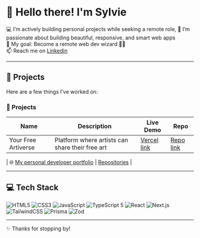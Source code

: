 # 👋 Hello there! I'm Sylvie

💻 I’m actively building personal projects while seeking a remote role, 
👀 I’m passionate about building beautiful, responsive, and smart web apps  
🎯 My goal: Become a remote web dev wizard 🧙‍♀️  
📫 Reach me on [Linkedin](www.linkedin.com/in/sylvie-castet)  

---

## 🚀 Projects

Here are a few things I’ve worked on:
### 🚀 Projects

| Name                  | Description                                      | Live Demo                                                | Repo                                                                 |
|-----------------------|--------------------------------------------------|----------------------------------------------------------|----------------------------------------------------------------------|
| Your Free Artiverse   | Platform where artists can share their free art | [Vercel link](https://your-free-artiverse.vercel.app)     | [Repo link](https://github.com/Sylvie-C/your-free-artiverse)         |

| 🌐 [My personal developer portfolio](https://sylvieswebcorner.fr) | [Repositories]([https://github.com/yourname/portfolio](https://github.com/Sylvie-C?tab=repositories)) |

---

## 💻 Tech Stack

![HTML5](https://img.shields.io/badge/-HTML5-E34F26?logo=html5&logoColor=white)
![CSS3](https://img.shields.io/badge/-CSS3-1572B6?logo=css3&logoColor=white)
![JavaScript](https://img.shields.io/badge/-JavaScript-F7DF1E?logo=javascript&logoColor=black)
![TypeScript 5](https://img.shields.io/badge/-TypeScript%205-3178C6?logo=typescript&logoColor=white)
![React](https://img.shields.io/badge/-React-61DAFB?logo=react&logoColor=black)
![Next.js](https://img.shields.io/badge/-Next.js-000000?logo=next.js)
![TailwindCSS](https://img.shields.io/badge/-TailwindCSS-38B2AC?logo=tailwind-css&logoColor=white)
![Prisma](https://img.shields.io/badge/-Prisma-2D3748?logo=prisma&logoColor=white)
![Zod](https://img.shields.io/badge/-Zod-6D28D9?logo=data&logoColor=white)

---

✨ Thanks for stopping by!
